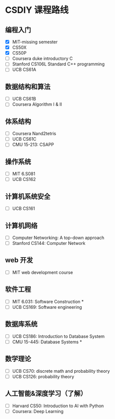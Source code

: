 # CSDIY 课程路线
## 编程入门
- [x] MIT-missing semester
- [x] CS50X
- [x] CS50P
- [ ] Coursera duke introductory C
- [ ] Stanford CS106L Standard C++ programming
- [ ] UCB CS61A
## 数据结构和算法
- [ ] UCB CS61B
- [ ] Coursera Algorithm I & II
## 体系结构
- [ ] Coursera Nand2tetris
- [ ] UCB CS61C
- [ ] CMU 15-213: CSAPP
## 操作系统
- [ ] MIT 6.S081
- [ ] UCB CS162
## 计算机系统安全
- [ ] UCB CS161
## 计算机网络
- [ ] Computer Networking: A top-down approach
- [ ] Stanford CS144: Computer Network
## web 开发
- [ ] MIT web development course
## 软件工程
- [ ] MIT 6.031: Software Construction  *
- [ ] UCB CS169: Software engineering
## 数据库系统
- [ ] UCB CS186: Introduction to Database System
- [ ] CMU 15-445: Database Systems   *
## 数学理论
- [ ] UCB CS70: discrete math and probability theory
- [ ] UCB CS126: probability theory
## 人工智能&深度学习（了解）
- [ ] Harvard CS50: Introduction to AI with Python
- [ ] Coursera: Deep Learning